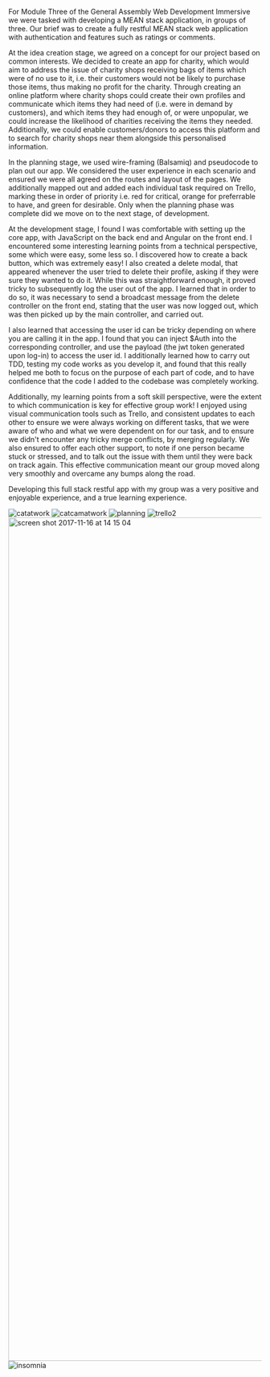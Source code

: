 For Module Three of the General Assembly Web Development Immersive we were tasked with developing a MEAN stack application, in groups of three.
Our brief was to create a fully restful MEAN stack web application with authentication and features such as ratings or comments.

At the idea creation stage, we agreed on a concept for our project based on common interests. We decided to create an app for charity, which would aim to address the issue of charity shops receiving bags of items which were of no use to it, i.e. their customers would not be likely to purchase those items, thus making no profit for the charity. Through creating an online platform where charity shops could create their own profiles and communicate which items they had need of (i.e. were in demand by customers), and which items they had enough of, or were unpopular, we could increase the likelihood of charities receiving the items they needed. Additionally, we could enable customers/donors to access this platform and to search for charity shops near them alongside this personalised information.

In the planning stage, we used wire-framing (Balsamiq) and pseudocode to plan out our app. We considered the user experience in each scenario and ensured we were all agreed on the routes and layout of the pages. We additionally mapped out and added each individual task required on Trello, marking these in order of priority i.e. red for critical, orange for preferrable to have, and green for desirable. Only when the planning phase was complete did we move on to the next stage, of development.

At the development stage, I found I was comfortable with setting up the core app, with JavaScript on the back end and Angular on the front end. I encountered some interesting learning points from a technical perspective, some which were easy, some less so. I discovered how to create a back button, which was extremely easy! I also created a delete modal, that appeared whenever the user tried to delete their profile, asking if they were sure they wanted to do it. While this was straightforward enough, it proved tricky to subsequently log the user out of the app. I learned that in order to do so, it was necessary to send a broadcast message from the delete controller on the front end, stating that the user was now logged out, which was then picked up by the main controller, and carried out.

I also learned that accessing the user id can be tricky depending on where you are calling it in the app. I found that you can inject $Auth into the corresponding controller, and use the payload (the jwt token generated upon log-in) to access the user id. I additionally learned how to carry out TDD, testing my code works as you develop it, and found that this really helped me both to focus on the purpose of each part of code, and to have confidence that the code I added to the codebase was completely working.

Additionally, my learning points from a soft skill perspective, were the extent to which communication is key for effective group work! I enjoyed using visual communication tools such as Trello, and consistent updates to each other to ensure we were always working on different tasks, that we were aware of who and what we were dependent on for our task, and to ensure we didn't encounter any tricky merge conflicts, by merging regularly. We also ensured to offer each other support, to note if one person became stuck or stressed, and to talk out the issue with them until they were back on track again. This effective communication meant our group moved along very smoothly and overcame any bumps along the road.

Developing this full stack restful app with my group was a very positive and enjoyable experience, and a true learning experience.

![catatwork](https://user-images.githubusercontent.com/31046466/33245313-d874a5b2-d2fd-11e7-9a7b-217ac7851764.jpg)
![catcamatwork](https://user-images.githubusercontent.com/31046466/33245419-8fe1afb4-d2ff-11e7-9833-ebc4346d924b.jpg)
![planning](https://user-images.githubusercontent.com/31046466/33245430-a1e66d30-d2ff-11e7-83b2-fbbde3d6d023.jpg)
![trello2](https://user-images.githubusercontent.com/31046466/33245432-b15c1076-d2ff-11e7-8650-0fc2bf993285.png)
<img width="1680" alt="screen shot 2017-11-16 at 14 15 04" src="https://user-images.githubusercontent.com/31046466/33245442-d2f3d7d2-d2ff-11e7-912e-d285c0a9046b.png">
![insomnia](https://user-images.githubusercontent.com/31046466/33245454-e7506e7a-d2ff-11e7-81dd-1f3d0d4f897f.png)
